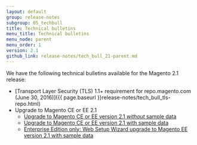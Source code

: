 ```yaml
---
layout: default 
group: release-notes
subgroup: 05_techbull
title: Technical bulletins
menu_title: Technical bulletins
menu_node: parent
menu_order: 1
version: 2.1
github_link: release-notes/tech_bull_21-parent.md
---
```


We have the following technical bulletins available for the Magento 2.1 release:

*	[Transport Layer Security (TLS) 1.1+ requirement for repo.magento.com (June 30, 2016)]({{ page.baseurl }}release-notes/tech_bull_tls-repo.html)
*	Upgrade to Magento CE or EE 2.1
	*	[Upgrade to Magento CE or EE version 2.1 *without* sample data](#tb-upgr-nosamp)
	*	[Upgrade to Magento CE or EE version 2.1 with sample data](#tb-upgr-samp)
	*	[Enterprise Edition only: Web Setup Wizard upgrade to Magento EE version 2.1 with sample data](#tb-upgr-samp-wiz)

